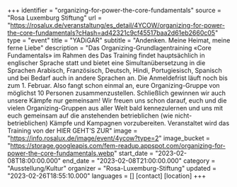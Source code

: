 +++
identifier = "organizing-for-power-the-core-fundamentals"
source = "Rosa Luxemburg Stiftung"
url = "https://rosalux.de/veranstaltung/es_detail/4YCOW/organizing-for-power-the-core-fundamentals?cHash=ad42321c9cf45517baa2d61eb2660c05"
type = "event"
title = "YADiGAR"
subtitle = "Andenken. Meine Heimat, meine ferne Liebe"
description = "Das Organizing-Grundlagentraining «Core Fundamentals» im Rahmen des 
Das Training findet hauptsächlich in englischer Sprache statt und bietet eine Simultanübersetzung in die Sprachen Arabisch, Französisch, Deutsch, Hindi, Portugiesisch, Spanisch und bei Bedarf auch in andere Sprachen an. 
Die Anmeldefrist läuft noch bis zum 1. Februar. Also fangt schon einmal an, eure Organizing-Gruppe von möglichst 10 Personen zusammenzustellen. Schließlich gewinnen wir auch unsere Kämpfe nur gemeinsam! 
Wir freuen uns schon darauf, euch und die vielen Organizing-Gruppen aus aller Welt bald kennezulernen und uns mit euch gemeinsam auf die anstehenden betrieblichen (wie nicht-betrieblichen) Kämpfe und Kampagnen vorzubereiten.
Veranstaltet wird das Training von der 
HIER GEHT’S ZUR"
image = "https://info.rosalux.de/image/event/4ycow?type=2"
image_bucket = "https://storage.googleapis.com/fem-readup.appspot.com/organizing-for-power-the-core-fundamentals.webp"
start_date = "2023-02-08T18:00:00.000"
end_date = "2023-02-08T21:00:00.000"
category = "Ausstellung/Kultur"
organizer = "Rosa-Luxemburg-Stiftung"
updated = "2023-02-26T18:55:10.000"
languages = []
[contact]
[location]
+++